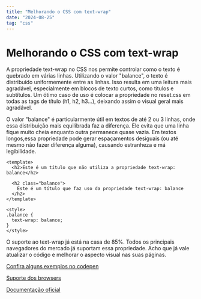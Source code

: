 ```yaml
---
title: "Melhorando o CSS com text-wrap"
date: "2024-08-25"
tag: "css"
---
```


<!--more-->

# Melhorando o CSS com text-wrap

A propriedade text-wrap no CSS nos permite controlar como o texto é quebrado em várias linhas. Utilizando o valor "balance", o texto é distribuído uniformemente entre as linhas. Isso resulta em uma leitura mais agradável, especialmente em blocos de texto curtos, como títulos e subtítulos. Um ótimo caso de uso é colocar a propriedade no reset.css em todas as tags de título (h1, h2, h3…), deixando assim o visual geral mais agradável.

O valor "balance" é particularmente útil em textos de até 2 ou 3 linhas, onde essa distribuição mais equilibrada faz a diferença. Ele evita que uma linha fique muito cheia enquanto outra permanece quase vazia. Em textos longos,essa propriedade pode gerar espaçamentos desiguais (ou até mesmo não fazer diferença alguma), causando estranheza e má legibilidade.

```vue
<template>
  <h2>Este é um título que não utiliza a propriedade text-wrap: balance</h2>

  <h2 class="balance">
    Este é um título que faz uso da propriedade text-wrap: balance
  </h2>
</template>

<style>
.balance {
  text-wrap: balance;
}
</style>
```

O suporte ao text-wrap já está na casa de 85%. Todos os principais navegadores do mercado já suportam essa propriedade. Acho que já vale atualizar o código e melhorar o aspecto visual nas suas páginas.

[Confira alguns exemplos no codepen](https://codepen.io/pedrodruviaro/pen/qBeEObV)

[Suporte dos browsers](https://caniuse.com/?search=text-wrap)

[Documentação oficial](https://developer.mozilla.org/en-US/docs/Web/CSS/text-wrap)
